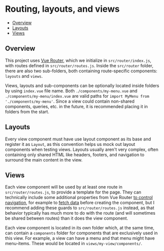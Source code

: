 # Routing, layouts, and views

- [Overview](#overview)
- [Layouts](#layouts)
- [Views](#views)

## Overview

This project uses [Vue Router](techfront.md#vue-router), which we initialize in `src/router/index.js`, with routes defined in `src/router/routes.js`. Inside the `src/router` folder, there are also two sub-folders, both containing route-specific components: `layouts` and `views`.

Views, layouts and sub-components can be optionally located inside folders by using `index.vue` file name. Both `./components/my-menu.vue` and `./components/my-menu/index.vue` are valid paths for `import MyMenu from './components/my-menu'`. Since a view could contain non-shared components, queries, etc. in the future, it is recommended placing it in folders from the start.

## Layouts

Every view component must have use layout component as its base and register it as `Layout`, as this convention helps us mock out layout components when testing views. Layouts usually aren't very complex, often containing only shared HTML like headers, footers, and navigation to surround the main content in the view.

## Views

Each view component will be used by at least one route in `src/router/routes.js`, to provide a template for the page. They can technically include some additional properties from Vue Router [to control navigation](https://router.vuejs.org/guide/advanced/navigation-guards.html), for example to [fetch data](https://router.vuejs.org/guide/advanced/data-fetching.html#fetching-before-navigation) before creating the component, but I recommend adding these guards to `src/router/routes.js` instead, as that behavior typically has much more to do with the route (and will sometimes be shared between routes) than it does the view component.

Each view component is located in its own folder which, at the same time, can contain a `components` folder for components that are exclusively used in this view. For example, a view can have a menu and that menu might have menu-items. These would be located in `views/my-view/components/`.
